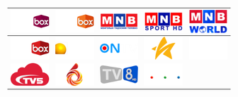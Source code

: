 | ![](https://raw.githubusercontent.com/RevGear/logo/master/Countries/MN/AsianBox.png)| ![](https://raw.githubusercontent.com/RevGear/logo/master/Countries/MN/DreamBox.png)| ![](https://raw.githubusercontent.com/RevGear/logo/master/Countries/MN/MNB.png)| ![](https://raw.githubusercontent.com/RevGear/logo/master/Countries/MN/MNBSport.png)| ![](https://raw.githubusercontent.com/RevGear/logo/master/Countries/MN/MNBWorld.png)| 
|:---:|:---:|:---:|:---:|:---:| 
| ![](https://raw.githubusercontent.com/RevGear/logo/master/Countries/MN/MovieBox.png)| ![](https://raw.githubusercontent.com/RevGear/logo/master/Countries/MN/NTV.png)| ![](https://raw.githubusercontent.com/RevGear/logo/master/Countries/MN/ONTV.png)| ![](https://raw.githubusercontent.com/RevGear/logo/master/Countries/MN/StarTV.png)| ![](https://raw.githubusercontent.com/RevGear/logo/master/Countries/MN/TV25.png)| 
| ![](https://raw.githubusercontent.com/RevGear/logo/master/Countries/MN/TV5.png)| ![](https://raw.githubusercontent.com/RevGear/logo/master/Countries/MN/TV6.png)| ![](https://raw.githubusercontent.com/RevGear/logo/master/Countries/MN/TV8.png)| ![](https://raw.githubusercontent.com/RevGear/logo/master/Countries/MN/UBS.png) | 
